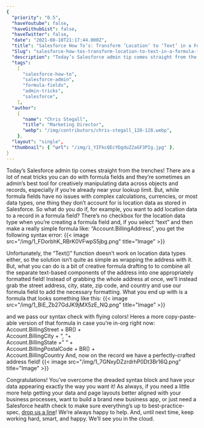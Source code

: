 ```yaml
---
{
  "priority": "0.5",
  "haveYoutube": false,
  "haveGithubGist": false,
  "haveTwitter": false,
  "date": "2021-08-18T21:17:44.000Z",
  "title": "Salesforce How To’s: Transform ‘Location’ to ‘Text’ in a Formula Field",
  "Slug": "salesforce-how-tos-transform-location-to-text-in-a-formula-field",
  "description": "Today’s Salesforce admin tip comes straight from the trenches! There are a lot of neat tricks you can do with formula fields and they’re sometimes an admin’s best tool for creatively manipulating data across objects and records, especially if you’re already near your lookup limit. But, while formula fields have no issues with complex calculations, currencies, or most data types, one thing they don’t account for is location data as stored in Salesforce..",
  "tags":
    [
      "salesforce-how-to",
      "salesforce-admin",
      "formula-fields",
      "admin-tricks",
      "salesforce",
    ],
  "author":
    {
      "name": "Chris Stegall",
      "title": "Marketing Director",
      "webp": "/img/contributors/chris-stegall_128-128.webp",
    },
  "layout": "single",
  "thumbnail": { "url": "/img/1_YIFkcQEcYDgduZ2aGF3PIg.jpg" },
}
---
```


Today’s Salesforce admin tip comes straight from the trenches! There are a lot of neat tricks you can do with formula fields and they’re sometimes an admin’s best tool for creatively manipulating data across objects and records, especially if you’re already near your lookup limit. But, while formula fields have no issues with complex calculations, currencies, or most data types, one thing they don’t account for is location data as stored in Salesforce.
So what do you do if, for example, you want to add location data to a record in a formula field? There’s no checkbox for the location data type when you’re creating a formula field and, if you select “text” and then make a really simple formula like: “Account.BillingAddress”, you get the following syntax error:
{{< image src="/img/1_FDorbhK_RBrK0VFwpS5jbg.png" title="Image" >}}

Unfortunately, the “Text()” function doesn’t work on location data types either, so the solution isn’t quite as simple as wrapping the address with it.
But, what you can do is a bit of creative formula drafting to to combine all the separate text-based components of the address into one appropriately formatted field! Instead of grabbing the whole address at once, we’ll instead grab the street address, city, state, zip code, and country and use our formula field to add the necessary formatting.
What you end up with is a formula that looks something like this:
{{< image src="/img/1_BiE_Zb27GdJK9jMX5zE_NQ.png" title="Image" >}}

and we pass our syntax check with flying colors!
Heres a more copy-paste-able version of that formula in case you’re in-org right now:
Account.BillingStreet + BR() + <br> Account.BillingCity + “, “+ <br> Account.BillingState +” “ + <br> Account.BillingPostalCode + BR() + <br> Account.BillingCountry
And, now on the record we have a perfectly-crafted address field!
{{< image src="/img/1_7GNxyDZzrdrhP0Dt3Br16Q.png" title="Image" >}}

Congratulations! You’ve overcome the dreaded syntax block and have your data appearing exactly the way you want it!
As always, if you need a little more help getting your data and page layouts better aligned with your business processes, want to build a brand new business app, or just need a Salesforce health check to make sure everything’s up to best-practice-spec, [drop us a line](https://appexchange.salesforce.com/appxConsultingListingDetail?listingId=a0N30000001gF9jEAE)! We’re always happy to help.
And, until next time, keep working hard, smart, and happy. We’ll see you in the cloud.
